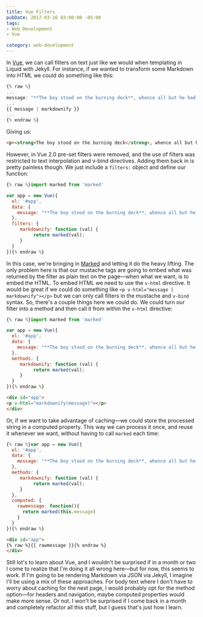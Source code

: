 ```yaml
---
title: Vue Filters
pubDate: 2017-03-16 03:00:00 -05:00
tags:
- Web Development
- Vue

category: web-development
---
```

In [Vue](https://vuejs.org), we can call filters on text just like we would when templating in Liquid with Jekyll. For instance, if we wanted to transform some Markdown into HTML we could do something like this:

```javascript
{% raw %}
...
message: "**The boy stood on the burning deck**, whence all but he had fled; The flame that lit the battle's wreck _Shone round him o'er the dead_."
...
{{ message | markdownify }}
...
{% endraw %}
```
Giving us:

```html
<p><strong>The boy stood on the burning deck</strong>, whence all but he had fled; The flame that lit the battle&#39;s wreck <em>Shone round him o&#39;er the dead</em>.</p>
```
 However, in Vue 2.0 pre-set filters were removed, and the use of filters was restricted to text interpolation and v-bind directives. Adding them back in is pretty painless though. We just include a `filters:` object and define our function:

```javascript
{% raw %}import marked from 'marked'

var app = new Vue({
  el: '#app',
  data: {
    message: "**The boy stood on the burning deck**, whence all but he had fled; The flame that lit the battle's wreck _Shone round him o'er the dead_."
  },
  filters: {
     markdownify: function (val) {
          return marked(val);
     }
  }
}){% endraw %}
```
In this case, we're bringing in [Marked](https://github.com/chjj/marked) and letting it do the heavy lifting. The only problem here is that our mustache tags are going to embed what was returned by the filter as plain text on the page—when what we want, is to embed the HTML. To embed HTML we need to use the `v-html` directive. It would be great if we could do something like `<p v-html="message | markdownify"></p>` but we can only call filters in the mustache and `v-bind` syntax. So, there's a couple things here we could do. We could turn our filter into a method and then call it from within the `v-html` directive:

```javascript
{% raw %}import marked from 'marked'

var app = new Vue({
  el: '#app',
  data: {
    message: "**The boy stood on the burning deck**, whence all but he had fled; The flame that lit the battle's wreck _Shone round him o'er the dead_."
  },
  methods: {
     markdownify: function (val) {
          return marked(val);
     }
  }
}){% endraw %}
```
```html 
<div id="app">
<p v-html="markdownify(message)"></p>
</div>
```
Or, if we want to take advantage of caching—we could store the processed string in a computed property. This way we can process it once, and reuse it whenever we want, without having to call `marked` each time:

```javascript
{% raw %}var app = new Vue({
  el: '#app',
  data: {
    message: "**The boy stood on the burning deck**, whence all but he had fled; The flame that lit the battle's wreck _Shone round him o'er the dead_."
  },
  methods: {
     markdownify: function (val) {
          return marked(val);
     }
  },
  computed: {
    rawmessage: function(){
      return marked(this.message)
    }
  }
}){% endraw %}
```
```html
<div id="app">
{% raw %}{{ rawmessage }}{% endraw %}
</div>
```
Still lot's to learn about Vue, and I wouldn't be surprised if in a month or two I come to realize that I'm doing it all wrong here—but for now, this seems to work. If I'm going to be rendering Markdown via JSON via Jekyll, I imagine I'll be using a mix of these approaches. For body text where I don't have to worry about caching for the next page, I would probably opt for the method option—for headers and navigation, maybe computed properties would make more sense. Or not. I won't be surprised if I come back in a month and completely refactor all this stuff, but I guess that's just how I learn.
